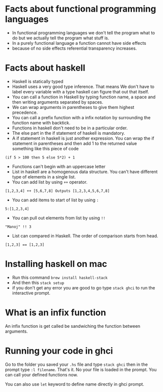 Facts about functional programming languages
===

* In functional programming languages we don't tell the program what to do but we actually tell the program what stuff is.
* In a purely functional language a function cannot have side effects
* because of no side effects referential transparency increases.

Facts about haskell
===

* Haskell is statically typed
* Haskell uses a very good type inference. That means We don't have to label every variable with a type haskell can figure that out that itself.
* You can call a function in Haskell by typing function name, a space and then writing arguments separated by spaces.
* We can wrap arguments in parentheses to give them highest precedence.
* You can call a prefix function with a infix notation by surrounding the function name with backtick.
* Functions in haskell don't need to be in a particular order.
* The else part in the if statement of haskell is mandatory.
* A if statement in haskell is just another expression. You can wrap the if statement in parentheses and then add 1 to the returned value something like this piece of code

```
(if 5 > 100 then 5 else 5*2) + 1
```
* Functions can't begin with an uppercase letter
* List in haskell are a homogenous data structure. You can't have different type of elements in a single list.
* You can add list by using `++` operator.

```
[1,2,3,4] ++ [5,6,7,8] Outputs [1,2,3,4,5,6,7,8]
```

* You can add items to start of list by using `:`

```
5:[1,2,3,4]
```

* You can pull out elements from list by using `!!`

```
"Manoj" !! 3
```

* List can compared in Haskell. The order of comparison starts from head.

```
[1,2,3] == [1,2,3]
```

Installing haskell on mac
===

* Run this command `brew install haskell-stack`
* And then this `stack setup`
* if you don't get any error you are good to go type `stack ghci` to run the interactive prompt.

What is an infix function
===

An infix function is get called be sandwiching the function between arguments. 

Running your code in ghci
===

Go to the folder you saved your `.hs` file and type `stack ghci` then in the prompt type `:l filename`. That's it. No your file is loaded in the prompt. You can call your defined functions now. 

You can also use `let` keyword to define name directly in ghci prompt.

